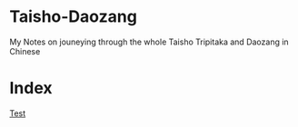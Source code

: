 # Taisho-Daozang
My Notes on jouneying through the whole Taisho Tripitaka and Daozang in Chinese 

# Index
[Test](https://github.com/morgan9992/Taisho-Daozang/blob/main/README.md)
